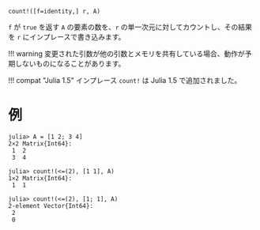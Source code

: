 ```
count!([f=identity,] r, A)
```

`f` が `true` を返す `A` の要素の数を、`r` の単一次元に対してカウントし、その結果を `r` にインプレースで書き込みます。

!!! warning
    変更された引数が他の引数とメモリを共有している場合、動作が予期しないものになることがあります。


!!! compat "Julia 1.5"
    インプレース `count!` は Julia 1.5 で追加されました。


# 例

```jldoctest
julia> A = [1 2; 3 4]
2×2 Matrix{Int64}:
 1  2
 3  4

julia> count!(<=(2), [1 1], A)
1×2 Matrix{Int64}:
 1  1

julia> count!(<=(2), [1; 1], A)
2-element Vector{Int64}:
 2
 0
```

